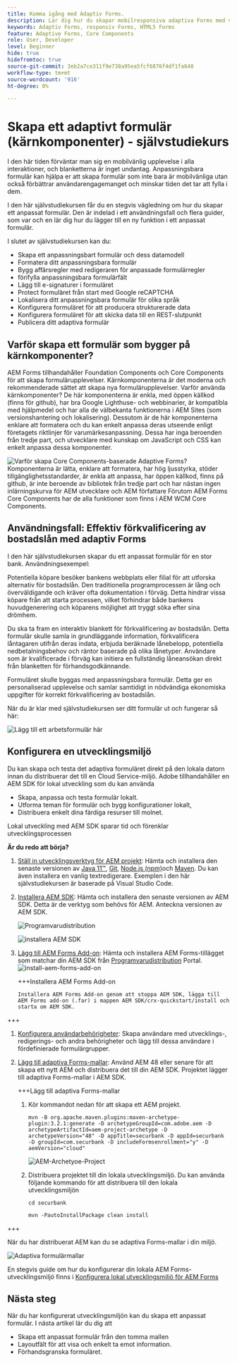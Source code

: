 ```yaml
---
title: Komma igång med Adaptiv Forms.
description: Lär dig hur du skapar mobilresponsiva adaptiva Forms med vår stegvisa självstudiekurs. Dessa formulär kan anpassas sömlöst mellan olika enheter och ger en smidig upplevelse.
keywords: Adaptiv Forms, responsiv Forms, HTML5 Forms
feature: Adaptive Forms, Core Components
role: User, Developer
level: Beginner
hide: true
hidefromtoc: true
source-git-commit: 3eb2a7ce311f9e738a95ea5fcf6876f4df1fa648
workflow-type: tm+mt
source-wordcount: '916'
ht-degree: 0%

---
```



# Skapa ett adaptivt formulär (kärnkomponenter) - självstudiekurs

I den här tiden förväntar man sig en mobilvänlig upplevelse i alla interaktioner, och blanketterna är inget undantag. Anpassningsbara formulär kan hjälpa er att skapa formulär som inte bara är mobilvänliga utan också förbättrar användarengagemanget och minskar tiden det tar att fylla i dem.

I den här självstudiekursen får du en stegvis vägledning om hur du skapar ett anpassat formulär. Den är indelad i ett användningsfall och flera guider, som var och en lär dig hur du lägger till en ny funktion i ett anpassat formulär.

I slutet av självstudiekursen kan du:

* Skapa ett anpassningsbart formulär och dess datamodell
* Formatera ditt anpassningsbara formulär
* Bygg affärsregler med redigeraren för anpassade formulärregler
* förifylla anpassningsbara formulärfält
* Lägg till e-signaturer i formuläret
* Protect formuläret från start med Google reCAPTCHA
* Lokalisera ditt anpassningsbara formulär för olika språk
* Konfigurera formuläret för att producera strukturerade data
* Konfigurera formuläret för att skicka data till en REST-slutpunkt
* Publicera ditt adaptiva formulär


## Varför skapa ett formulär som bygger på kärnkomponenter?

AEM Forms tillhandahåller Foundation Components och Core Components för att skapa formulärupplevelser. Kärnkomponenterna är det moderna och rekommenderade sättet att skapa nya formulärupplevelser. Varför använda kärnkomponenter? De här komponenterna är enkla, med öppen källkod (finns för github), har bra Google Lighthuse- och webbinarier, är kompatibla med hjälpmedel och har alla de välbekanta funktionerna i AEM Sites (som versionshantering och lokalisering). Dessutom är de här komponenterna enklare att formatera och du kan enkelt anpassa deras utseende enligt företagets riktlinjer för varumärkesanpassning. Dessa har inga beroenden från tredje part, och utvecklare med kunskap om JavaScript och CSS kan enkelt anpassa dessa komponenter.

![Varför skapa Core Components-baserade Adaptive Forms? Komponenterna är lätta, enklare att formatera, har hög ljusstyrka, stöder tillgänglighetsstandarder, är enkla att anpassa, har öppen källkod, finns på github, är inte beroende av bibliotek från tredje part och har nästan ingen inlärningskurva för AEM utvecklare och AEM författare Förutom AEM Forms Core Components har de alla funktioner som finns i AEM WCM Core Components.](/help/forms/assets/cc-core-components-benefits.png)

## Användningsfall: Effektiv förkvalificering av bostadslån med adaptiv Forms

I den här självstudiekursen skapar du ett anpassat formulär för en stor bank. Användningsexempel:

Potentiella köpare besöker bankens webbplats eller filial för att utforska alternativ för bostadslån. Den traditionella programprocessen är lång och överväldigande och kräver ofta dokumentation i förväg. Detta hindrar vissa köpare från att starta processen, vilket förhindrar både bankens huvudgenerering och köparens möjlighet att tryggt söka efter sina drömhem.

Du ska ta fram en interaktiv blankett för förkvalificering av bostadslån. Detta formulär skulle samla in grundläggande information, förkvalificera låntagaren utifrån deras indata, erbjuda beräknade lånebelopp, potentiella nedbetalningsbehov och räntor baserade på olika lånetyper. Användare som är kvalificerade i förväg kan initiera en fullständig låneansökan direkt från blanketten för förhandsgodkännande.

Formuläret skulle byggas med anpassningsbara formulär. Detta ger en personaliserad upplevelse och samlar samtidigt in nödvändiga ekonomiska uppgifter för korrekt förkvalificering av bostadslån.

När du är klar med självstudiekursen ser ditt formulär ut och fungerar så här:

![Lägg till ett arbetsformulär här](/help/forms/assets/cc-tutorial-final-form.png)

## Konfigurera en utvecklingsmiljö

Du kan skapa och testa det adaptiva formuläret direkt på den lokala datorn innan du distribuerar det till en Cloud Service-miljö. Adobe tillhandahåller en AEM SDK för lokal utveckling som du kan använda

* Skapa, anpassa och testa formulär lokalt.
* Utforma teman för formulär och bygg konfigurationer lokalt,
* Distribuera enkelt dina färdiga resurser till molnet.

Lokal utveckling med AEM SDK sparar tid och förenklar utvecklingsprocessen


**Är du redo att börja?**

1. [Ställ in utvecklingsverktyg för AEM projekt](/help/forms/setup-local-development-environment.md#set-up-development-tools-for-aem-projects): Hämta och installera den senaste versionen av [Java 11™](https://experienceleague.adobe.com/docs/experience-manager-learn/cloud-service/local-development-environment-set-up/development-tools.html?lang=en#local-development-environment-set-up), [Git](https://experienceleague.adobe.com/docs/experience-manager-learn/cloud-service/local-development-environment-set-up/development-tools.html?lang=en#install-git), [Node.js (npm)](https://experienceleague.adobe.com/docs/experience-manager-learn/cloud-service/local-development-environment-set-up/development-tools.html?lang=en#node-js)och [Maven](https://experienceleague.adobe.com/docs/experience-manager-learn/cloud-service/local-development-environment-set-up/development-tools.html?lang=en#install-maven). Du kan även installera en vanlig textredigerare. Exemplen i den här självstudiekursen är baserade på Visual Studio Code.

1. [Installera AEM SDK](/help/forms/setup-local-development-environment.md#set-up-local-experience-manager-environment-for-development): Hämta och installera den senaste versionen av AEM SDK. Detta är de verktyg som behövs för AEM. Anteckna versionen av AEM SDK.

   ![Programvarudistribution](/help/forms/assets/software-distribution.png)

   ![installera AEM SDK](/help/forms/assets/start-aem-sdk.png)

1. [Lägg till AEM Forms Add-on](/help/forms/setup-local-development-environment.md#add-forms-archive-to-local-author-and-publish-instances-and-configure-forms-specific-users): Hämta och installera AEM Forms-tillägget som matchar din AEM SDK från [Programvarudistribution](https://experience.adobe.com/#/downloads) Portal.
   ![install-aem-forms-add-on](/help/forms/assets/install-aem-forms-add-on.png)

   +++Installera AEM Forms Add-on

       Installera AEM Forms Add-on genom att stoppa AEM SDK, lägga till AEM Forms add-on (.far) i mappen AEM SDK/crx-quickstart/install och starta om AEM SDK.
   
+++

1. [Konfigurera användarbehörigheter](/help/forms/setup-local-development-environment.md#configure-users-and-permissions): Skapa användare med utvecklings-, redigerings- och andra behörigheter och lägg till dessa användare i fördefinierade formulärgrupper.


1. [Lägg till adaptiva Forms-mallar](/help/forms/setup-local-development-environment.md#set-up-a-development-project-for-forms-based-on-experience-manager-archetype): Använd AEM 48 eller senare för att skapa ett nytt AEM och distribuera det till din AEM SDK. Projektet lägger till adaptiva Forms-mallar i AEM SDK.

   +++Lägg till adaptiva Forms-mallar

   1. Kör kommandot nedan för att skapa ett AEM projekt.

      ```
      mvn -B org.apache.maven.plugins:maven-archetype-plugin:3.2.1:generate -D archetypeGroupId=com.adobe.aem -D archetypeArtifactId=aem-project-archetype -D archetypeVersion="48" -D appTitle=securbank -D appId=securbank -D groupId=com.securbank -D includeFormsenrollment="y" -D aemVersion="cloud"
      ```

      ![AEM-Archetyoe-Project](/help/forms/assets/aem-archetype-project.png)

   1. Distribuera projektet till din lokala utvecklingsmiljö. Du kan använda följande kommando för att distribuera till den lokala utvecklingsmiljön

      ```
      cd securbank
      
      mvn -PautoInstallPackage clean install
      ```

+++

   När du har distribuerat AEM kan du se adaptiva Forms-mallar i din miljö.

   ![Adaptiva formulärmallar](/help/forms/assets/adaptive-forms-templates.png)

En stegvis guide om hur du konfigurerar din lokala AEM Forms-utvecklingsmiljö finns i [Konfigurera lokal utvecklingsmiljö för AEM Forms](/help/forms/setup-local-development-environment.md)



## Nästa steg

När du har konfigurerat utvecklingsmiljön kan du skapa ett anpassat formulär. I nästa artikel lär du dig att

* Skapa ett anpassat formulär från den tomma mallen
* Layoutfält för att visa och enkelt ta emot information.
* Förhandsgranska formuläret.

<!-- 

### Step 2: Create Form Data Model

A form data model lets you connect an adaptive form to disparate data sources. For example, AEM user profile, RESTful web services, SOAP-based web services, OData services, and relational databases. You can use the form data model with an adaptive form to retrieve, update, delete, and add data to connected data sources.

Goals of article:

* Create the form data model using Rest endpoint.
* Add data model objects so you can form the data model.
* Configure read and write services for the form data model.
* Test form data model and configured services with test data.

### Step 4: Apply rules to adaptive form fields

AEM Forms provide an editor to write rules on adaptive form objects. These rules define actions to trigger on form objects based on preset conditions, user inputs, and user actions on the form. It helps ensure accuracy and speeds up the form-filling experience.

Goals:

* Create and apply rules to adaptive form fields.
* Use rules to trigger form data model services to update the data to database.

### Step 5: Style your adaptive form

Adaptive forms provide OOTB themes and allows you to customize an existing theme to make a brand specific theme. 


A theme contains styling details for components and panels, and you can reuse a theme in different forms. Styles include properties such as background colors, state colors, transparency, alignment, and size. When you apply the theme to your form, the specified style reflects on corresponding components of your form.

Goals:

* Apply an out of the box theme to an adaptive form.
* Create your brand specific theme.


### Step 6: Publish your adaptive form

You can publish adaptive forms as a stand-alone form (single page application), include in AEM Sites page, or include in a non-AEM Sites page.

Goals:

* Publish the adaptive form as an AEM Page.
* Embed the adaptive form in an AEM Sites Page.
* Embed the adaptive form in an external webpage (a non-AEM webpage hosted outside AEM).

-->